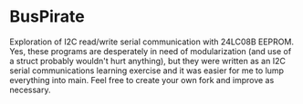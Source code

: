 # BusPirate
Exploration of I2C read/write serial communication with 24LC08B EEPROM.  Yes, these programs are desperately in need of modularization (and use of a struct probably wouldn't hurt anything), but they were written as an I2C serial communications learning exercise and it was easier for me to lump everything into main.  Feel free to create your own fork and improve as necessary.
